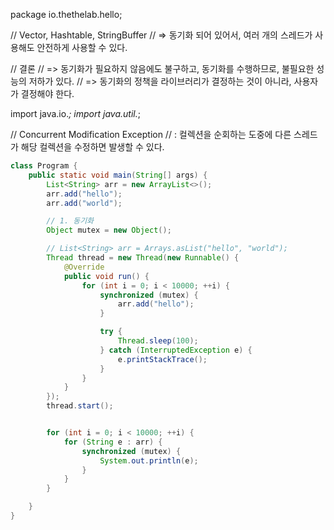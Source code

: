 package io.thethelab.hello;

// Vector, Hashtable, StringBuffer
//  => 동기화 되어 있어서, 여러 개의 스레드가 사용해도 안전하게 사용할 수 있다.

// 결론
//  => 동기화가 필요하지 않음에도 불구하고, 동기화를 수행하므로, 불필요한 성능의 저하가 있다.
//  => 동기화의 정책을 라이브러리가 결정하는 것이 아니라, 사용자가 결정해야 한다.

import java.io.*;
import java.util.*;

// Concurrent Modification Exception
// : 컬렉션을 순회하는 도중에 다른 스레드가 해당 컬렉션을 수정하면 발생할 수 있다.


```java
class Program {
    public static void main(String[] args) {
        List<String> arr = new ArrayList<>();
        arr.add("hello");
        arr.add("world");

        // 1. 동기화
        Object mutex = new Object();

        // List<String> arr = Arrays.asList("hello", "world");
        Thread thread = new Thread(new Runnable() {
            @Override
            public void run() {
                for (int i = 0; i < 10000; ++i) {
                    synchronized (mutex) {
                        arr.add("hello");
                    }

                    try {
                        Thread.sleep(100);
                    } catch (InterruptedException e) {
                        e.printStackTrace();
                    }
                }
            }
        });
        thread.start();


        for (int i = 0; i < 10000; ++i) {
            for (String e : arr) {
                synchronized (mutex) {
                    System.out.println(e);
                }
            }
        }

    }
}
```
